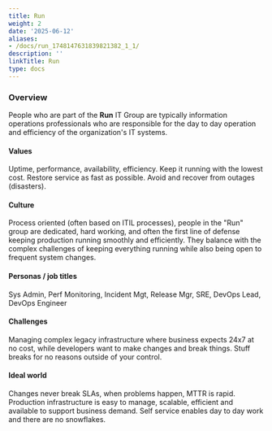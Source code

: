 ```yaml
---
title: Run
weight: 2
date: '2025-06-12'
aliases:
- /docs/run_1748147631839821382_1_1/
description: ''
linkTitle: Run
type: docs
---
```


### **Overview**

People who are part of the **Run** IT Group are typically information operations professionals who are responsible for the day to day operation and efficiency of the organization's IT systems.

#### **Values**

Uptime, performance, availability, efficiency. Keep it running with the lowest cost. Restore service as fast as possible. Avoid and recover from outages (disasters).

#### **Culture**

Process oriented (often based on ITIL processes), people in the "Run" group are dedicated, hard working, and often the first line of defense keeping production running smoothly and efficiently. They balance with the complex challenges of keeping everything running while also being open to frequent system changes.

#### **Personas / job titles**

Sys Admin, Perf Monitoring, Incident Mgt, Release Mgr, SRE, DevOps Lead, DevOps Engineer

#### **Challenges**

Managing complex legacy infrastructure where business expects 24x7 at no cost, while developers want to make changes and break things. Stuff breaks for no reasons outside of your control.

#### **Ideal world**

Changes never break SLAs, when problems happen, MTTR is rapid. Production infrastructure is easy to manage, scalable, efficient and available to support business demand. Self service enables day to day work and there are no snowflakes.
